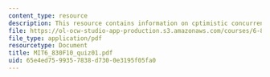 ```yaml
---
content_type: resource
description: This resource contains information on cptimistic concurrency control.
file: https://ol-ocw-studio-app-production.s3.amazonaws.com/courses/6-830-database-systems-fall-2010/65e4ed7599357838d7300e3195f05fa0_MIT6_830F10_quiz01.pdf
file_type: application/pdf
resourcetype: Document
title: MIT6_830F10_quiz01.pdf
uid: 65e4ed75-9935-7838-d730-0e3195f05fa0
---
```

